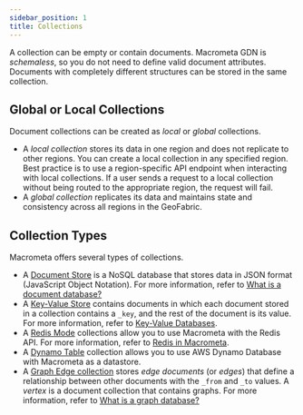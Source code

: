 ```yaml
---
sidebar_position: 1
title: Collections
---
```


A collection can be empty or contain documents. Macrometa GDN is _schemaless_, so you do not need to define valid document attributes. Documents with completely different structures can be stored in the same collection.

## Global or Local Collections

Document collections can be created as _local_ or _global_ collections.

- A _local collection_ stores its data in one region and does not replicate to other regions. You can create a local collection in any specified region. Best practice is to use a region-specific API endpoint when interacting with local collections. If a user sends a request to a local collection without being routed to the appropriate region, the request will fail.
- A _global collection_ replicates its data and maintains state and consistency across all regions in the GeoFabric.

## Collection Types

Macrometa offers several types of collections.

- A [Document Store](documents/index.md) is a NoSQL database that stores data in JSON format (JavaScript Object Notation). For more information, refer to [What is a document database?](https://www.macrometa.com/articles/what-is-document-database)
- A [Key-Value Store](keyvalue/index.md) contains documents in which each document stored in a collection contains a `_key`, and the rest of the document is its value. For more information, refer to [Key-Value Databases](https://www.macrometa.com/articles/key-value-databases).
- A [Redis Mode](redis-mode/index.md) collections allow you to use Macrometa with the Redis API. For more information, refer to [Redis in Macrometa](../queries/redis/).
- A [Dynamo Table](dynamo/create-dynamo-table.md) collection allows you to use AWS Dynamo Database with Macrometa as a datastore.
- A [Graph Edge collection](graph-edge/index.md) stores _edge documents_ (or _edges_) that define a relationship between other documents with the `_from` and `_to` values. A _vertex_ is a document collection that contains graphs. For more information, refer to [What is a graph database?](https://www.macrometa.com/articles/what-is-graph-database)
